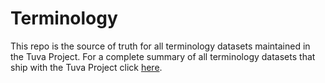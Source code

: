 # Terminology

This repo is the source of truth for all terminology datasets maintained in the Tuva Project.  For a complete summary of all terminology datasets that ship with the Tuva Project click [here](https://docs.google.com/spreadsheets/d/1q6VBqGJ3PBW0vYD1wrsN5jmcP0cEXQNd3xTyTgtHlcU/edit#gid=317925937).
